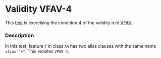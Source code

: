 # Validity VFAV-4

This [test](.) is exercising the condition [4](../Readme.md) of the validity rule [VFAV](../../vfav/Readme.md).

### Description

In this test, feature `f` in class `AA` has two alias clauses with the same name `alias "+"`. This violates `VFAV-4`.
